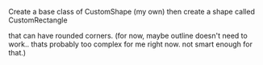 Create a base class of CustomShape (my own)
then create a shape called CustomRectangle

that can have rounded corners. (for now, maybe outline doesn't need to work.. thats probably too complex for me right now. not smart enough for that.)